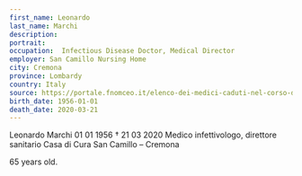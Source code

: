 ```yaml
---
first_name: Leonardo
last_name: Marchi
description: 
portrait: 
occupation:  Infectious Disease Doctor, Medical Director
employer: San Camillo Nursing Home
city: Cremona
province: Lombardy
country: Italy 
source: https://portale.fnomceo.it/elenco-dei-medici-caduti-nel-corso-dellepidemia-di-covid-19/
birth_date: 1956-01-01
death_date: 2020-03-21
---
```


Leonardo Marchi 01 01 1956 †  21 03 2020
Medico infettivologo, direttore sanitario Casa di Cura San Camillo – Cremona

65 years old.